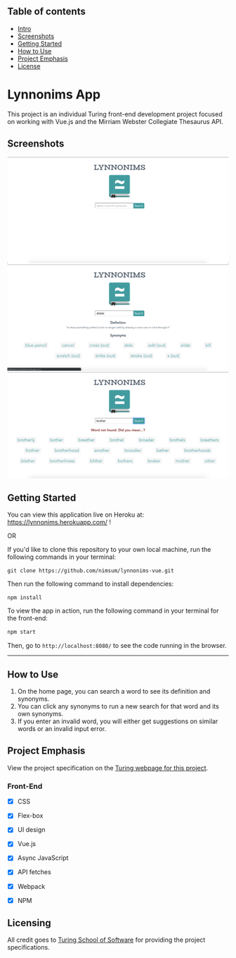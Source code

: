 

## Table of contents
* [Intro](#Lynnonims-App)
* [Screenshots](#Screenshots)
* [Getting Started](#Getting-Started)
* [How to Use](#How-to-Use)
* [Project Emphasis](#Project-Emphasis)
* [License](#License)


# Lynnonims App

This project is an individual Turing front-end development project focused on working with Vue.js and the Mirriam Webster Collegiate Thesaurus API.


## Screenshots

![App landing page](/screenshots/1.png)
![App page with search results](/screenshots/2.png)
![App page with suggested temrs](/screenshots/3.png)


## Getting Started

You can view this application live on Heroku at: https://lynnonims.herokuapp.com/ !

OR

If you'd like to clone this repository to your own local machine, run the following commands in your terminal:

```shell
git clone https://github.com/nimsum/lynnonims-vue.git
```

Then run the following command to install dependencies:

```shell
npm install
```

To view the app in action, run the following command in your terminal for the front-end:

```bash
npm start
```

Then, go to `http://localhost:8080/` to see the code running in the browser.  

---

## How to Use

1. On the home page, you can search a word to see its definition and synonyms.
2. You can click any synonyms to run a new search for that word and its own synonyms.
3. If you enter an invalid word, you will either get suggestions on similar words or an invalid input error.


## Project Emphasis

View the project specification on the <a href="https://frontend.turing.io/projects/final-countdown.html">Turing webpage for this project</a>.

### Front-End
- [x] CSS
- [x] Flex-box
- [x] UI design
- [x] Vue.js
- [x] Async JavaScript
- [x] API fetches
- [x] Webpack
- [x] NPM


## Licensing

All credit goes to <a href="turing.io">Turing School of Software</a> for providing the project specifications.
